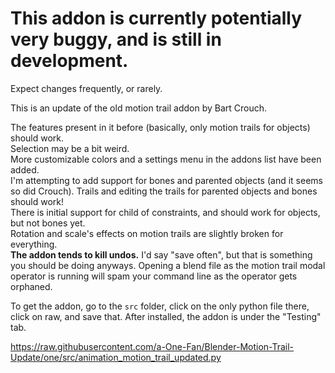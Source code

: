 # This addon is currently potentially very buggy, and is still in development.
 Expect changes frequently, or rarely.
 
 This is an update of the old motion trail addon by Bart Crouch.
 
 The features present in it before (basically, only motion trails for objects) should work.<br>
 Selection may be a bit weird.<br>
 More customizable colors and a settings menu in the addons list have been added.<br>
 I'm attempting to add support for bones and parented objects (and it seems so did Crouch). 
 Trails and editing the trails for parented objects and bones should work!<br>
 There is initial support for child of constraints, and should work for objects, but not bones yet.<br>
 Rotation and scale's effects on motion trails are slightly broken for everything.<br>
 **The addon tends to kill undos.** I'd say "save often", but that is something you should be doing anyways.
 Opening a blend file as the motion trail modal operator is running will spam your command line as the operator gets orphaned.
 
 To get the addon, go to the `src` folder, click on the only python file there, click on raw, and save that.
 After installed, the addon is under the "Testing" tab.
 
 https://raw.githubusercontent.com/a-One-Fan/Blender-Motion-Trail-Update/one/src/animation_motion_trail_updated.py